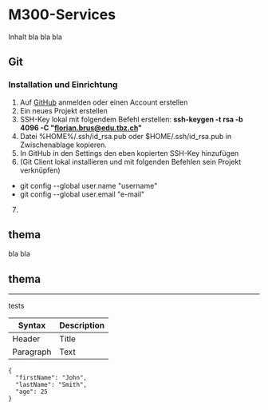 # M300-Services
Inhalt
bla
bla
bla
## Git
### Installation und Einrichtung
1. Auf [GitHub](https://www.github.com) anmelden oder einen Account erstellen 
2. Ein neues Projekt erstellen
3. SSH-Key lokal mit folgendem Befehl erstellen: **ssh-keygen -t rsa -b 4096 -C "florian.brus@edu.tbz.ch"**
4. Datei %HOME%/.ssh/id_rsa.pub oder $HOME/.ssh/id_rsa.pub in Zwischenablage kopieren.
5. In GitHub in den Settings den eben kopierten SSH-Key hinzufügen
6. (Git Client lokal installieren und mit folgenden Befehlen sein Projekt verknüpfen)
- git config --global user.name "username"
- git config --global user.email "e-mail"
7. 
## thema
bla
bla
## thema
---
tests


























| Syntax | Description |
| ----------- | ----------- |
| Header | Title |
| Paragraph | Text |


```
{
  "firstName": "John",
  "lastName": "Smith",
  "age": 25
}
```